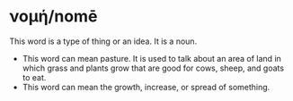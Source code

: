 # νομή/nomē
This word is a type of thing or an idea. It is a noun.

* This word can mean pasture. It is used to talk about an area of land in which grass and plants grow that are good for cows, sheep, and goats to eat.
* This word can mean the growth, increase, or spread of something.
